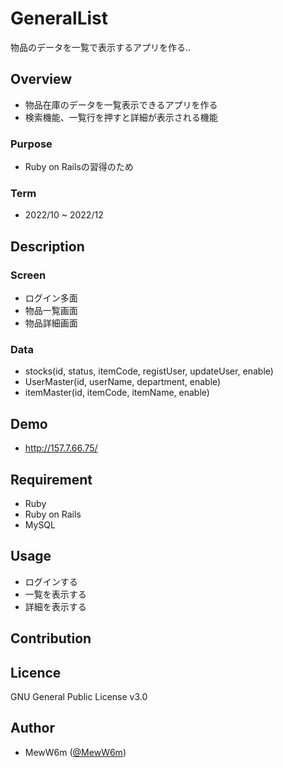 # GeneralList
物品のデータを一覧で表示するアプリを作る..

## Overview
- 物品在庫のデータを一覧表示できるアプリを作る
- 検索機能、一覧行を押すと詳細が表示される機能

### Purpose
- Ruby on Railsの習得のため

### Term
- 2022/10 ~ 2022/12

## Description

### Screen
- ログイン多面
- 物品一覧画面
- 物品詳細画面

### Data
- stocks(id, status, itemCode, registUser, updateUser, enable)
- UserMaster(id, userName, department, enable)
- itemMaster(id, itemCode, itemName, enable)

## Demo
+ http://157.7.66.75/

## Requirement
+ Ruby
+ Ruby on Rails
+ MySQL

## Usage
+ ログインする
+ 一覧を表示する
+ 詳細を表示する

## Contribution

## Licence
GNU General Public License v3.0

## Author
+ MewW6m ([@MewW6m](https://github.com/MewW6m/))
